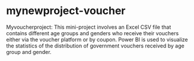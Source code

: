 # mynewproject-voucher
Myvoucherproject:
This mini-project involves an Excel CSV file that contains different age groups and genders who receive their vouchers either via the voucher platform or by coupon.
Power BI is used to visualize the statistics of the distribution of government vouchers received by age group and gender.
